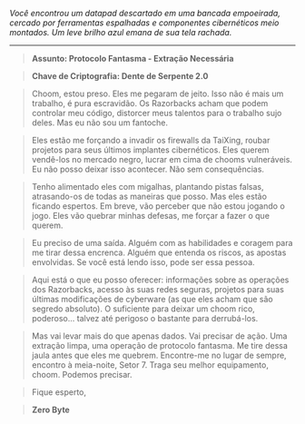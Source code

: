 _Você encontrou um datapad descartado em uma bancada empoeirada, cercado por ferramentas espalhadas e componentes cibernéticos meio montados. Um leve brilho azul emana de sua tela rachada._

---

> **Assunto: Protocolo Fantasma - Extração Necessária**

> **Chave de Criptografia: Dente de Serpente 2.0**

> Choom, estou preso. Eles me pegaram de jeito. Isso não é mais um trabalho, é pura escravidão. Os Razorbacks acham que podem controlar meu código, distorcer meus talentos para o trabalho sujo deles. Mas eu não sou um fantoche.

> Eles estão me forçando a invadir os firewalls da TaiXing, roubar projetos para seus últimos implantes cibernéticos. Eles querem vendê-los no mercado negro, lucrar em cima de chooms vulneráveis. Eu não posso deixar isso acontecer. Não sem consequências.

> Tenho alimentado eles com migalhas, plantando pistas falsas, atrasando-os de todas as maneiras que posso. Mas eles estão ficando espertos. Em breve, vão perceber que não estou jogando o jogo. Eles vão quebrar minhas defesas, me forçar a fazer o que querem.

> Eu preciso de uma saída. Alguém com as habilidades e coragem para me tirar dessa encrenca. Alguém que entenda os riscos, as apostas envolvidas. Se você está lendo isso, pode ser essa pessoa.

> Aqui está o que eu posso oferecer: informações sobre as operações dos Razorbacks, acesso às suas redes seguras, projetos para suas últimas modificações de cyberware (as que eles acham que são segredo absoluto). O suficiente para deixar um choom rico, poderoso... talvez até perigoso o bastante para derrubá-los.

> Mas vai levar mais do que apenas dados. Vai precisar de ação. Uma extração limpa, uma operação de protocolo fantasma. Me tire dessa jaula antes que eles me quebrem. Encontre-me no lugar de sempre, encontro à meia-noite, Setor 7. Traga seu melhor equipamento, choom. Podemos precisar.

> Fique esperto,

> **Zero Byte**
